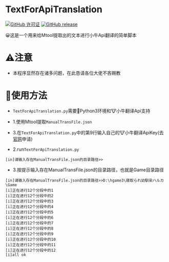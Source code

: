 # TextForApiTranslation

[![ GitHub 许可证](https://img.shields.io/github/license/Abcuders/TextForApiTranslation)](https://github.com/Abcuders/TextForApiTranslation/LICENSE)
[![GitHub release](https://img.shields.io/github/v/release/Abcuders/TextForApiTranslation)](https://github.com/Abcuders/TextForApiTranslation/releases/)

😀这是一个用来给Mtool提取出的文本进行小牛Api翻译的简单脚本

# ⚠️注意
* 本程序显然存在诸多问题，在此恳请各位大佬不吝赐教 


# 📝使用方法 
 
 * `TextForApiTranslation.py`需要🐍Python3环境和🐮小牛翻译Api支持
 
 * 1.使用Mtool提取`ManualTransFile.json`

 * 3.在`TextForApiTranslation.py`中的第9行输入自己的🐮小牛翻译ApiKey(去[官网](https://niutrans.com/detection_trans)申请)

 * 2.run`TextForApiTranslation.py`
 ``` 
 [in]请输入存在ManualTransFile.json的目录路径>> 
 ```
 * 3.按提示输入存在ManualTransFile.json的目录路径，也就是Game目录路径
```
[in]请输入存在ManualTransFile.json的目录路径>>D:\hgame3\寝取られ幼馴染ハルカ\Game
[i]正在进行12个分段中的1
[i]正在进行12个分段中的2
[i]正在进行12个分段中的3
[i]正在进行12个分段中的4
[i]正在进行12个分段中的5
[i]正在进行12个分段中的6
[i]正在进行12个分段中的7
[i]正在进行12个分段中的8
[i]正在进行12个分段中的9
[i]正在进行12个分段中的10
[i]正在进行12个分段中的11
[i]正在进行12个分段中的12
[i]all ok
```
 

  
  

